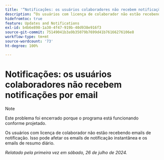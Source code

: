 ```yaml
---
title: '“Notificações: os usuários colaboradores não recebem notificações por email”'
description: “Os usuários com licença de colaborador não estão recebendo emails de notificação. Isso pode afetar os emails de notificação instantânea e os emails de resumo diário. ”
hidefromtoc: true
feature: Updates and Notifications
exl-id: b4b6e898-1a30-4f47-919b-40d938e916f3
source-git-commit: 75149041b3a9b35079b7699d41b76166276106e8
workflow-type: tm+mt
source-wordcount: '73'
ht-degree: 100%

---
```


# Notificações: os usuários colaboradores não recebem notificações por email

>[!NOTE]
>
>Este problema foi encerrado porque o programa está funcionando conforme projetado.

Os usuários com licença de colaborador não estão recebendo emails de notificação. Isso pode afetar os emails de notificação instantânea e os emails de resumo diário.

_Relatado pela primeira vez em sábado, 26 de julho de 2024._
